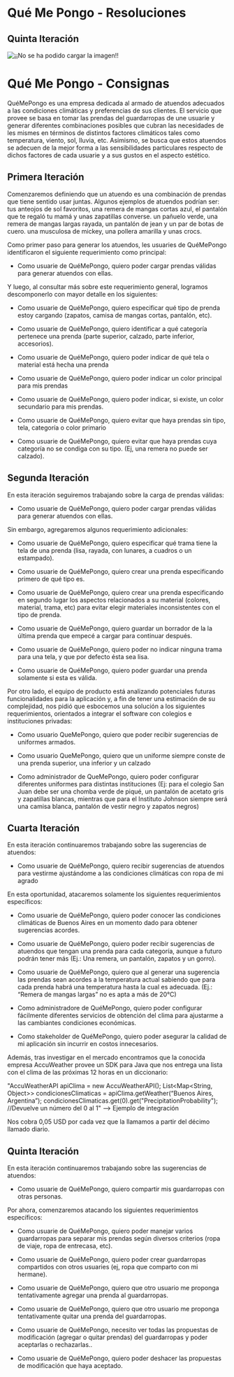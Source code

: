 # Qué Me Pongo - Resoluciones

## Quinta Iteración

![¡¡No se ha podido cargar la imagen!!](http://www.plantuml.com/plantuml/png/dLHTgzf047tFhrXyYaK5tqkmj58AVP1AVy2usSQ1P3UTtRLGs_z-epkQoIK9tEkBavbpvkCSs9qFG24sTQPhy5uToDWIhfcw_JQRJGgUd_ao-vzbSFA1G0ULECTOcOwcaNdSHBNtlvJw6e5A878jgAgFirIzE2mLQDC6e7mfScJq6Vu2fRclnns0u9lrXZhQTQnJbvZYxMjiq4xmUj9F7u7GCUeO26sbh6jEP0QfjWF_SLGE3Yf_HoGaSNlES4qO3A6Jjo9VajJRMqcRa4_IkrbFyXVpHhA_QOFCpWV-hTGyNohNIpmrT2LiKFuPZdZ-_cR2Fa5a2zbGLKPZqQNSq1HEVaSVFZAwK345_hEp1qCDUkS5B0bMi6AoqYzOY0tz3wFnX3Ue5B4YKy73X75lHK5IUALF-UCytdUewyNf6Un8Ns71l6syumn3UYFjNCTsNQZ5XqMwRbYhpQ-Ggdsp8OAmEjyXsmMVaucvt7pxQ3x-TDnX_mebPeoz5QF0NTStDlKB)

# Qué Me Pongo - Consignas

QuéMePongo es una empresa dedicada al armado de atuendos adecuados a las condiciones climáticas y preferencias de sus clientes. El servicio que provee se basa en tomar las prendas del guardarropas de une usuarie y generar diferentes combinaciones posibles que cubran las necesidades de les mismes en términos de distintos factores climáticos tales como temperatura, viento, sol, lluvia, etc. Asimismo, se busca que estos atuendos se adecuen de la mejor forma a las sensibilidades particulares respecto de dichos factores de cada usuarie y a sus gustos en el aspecto estético.

## Primera Iteración

Comenzaremos definiendo que un atuendo es una combinación de prendas que tiene sentido usar juntas. Algunos ejemplos de atuendos podrían ser:
tus anteojos de sol favoritos, una remera de mangas cortas azul, el pantalón que te regaló tu mamá y unas zapatillas converse.
un pañuelo verde, una remera de mangas largas rayada, un pantalón de jean y un par de botas de cuero.
una musculosa de mickey, una pollera amarilla y unas crocs.

Como primer paso para generar los atuendos, les usuaries de QuéMePongo identificaron el siguiente requerimiento como principal:

* Como usuarie de QuéMePongo, quiero poder cargar prendas válidas para generar atuendos con ellas.

Y luego, al consultar más sobre este requerimiento general, logramos descomponerlo con mayor detalle en los siguientes:

* Como usuarie de QuéMePongo, quiero especificar qué tipo de prenda estoy cargando (zapatos, camisa de mangas cortas, pantalón, etc).

* Como usuarie de QuéMePongo, quiero identificar a qué categoría pertenece una prenda (parte superior, calzado, parte inferior, accesorios).

* Como usuarie de QuéMePongo, quiero poder indicar de qué tela o material está hecha una prenda

* Como usuarie de QuéMePongo, quiero poder indicar un color principal para mis prendas

* Como usuarie de QuéMePongo, quiero poder indicar, si existe, un color secundario para mis prendas.

* Como usuarie de QuéMePongo, quiero evitar que haya prendas sin tipo, tela, categoría o color primario

* Como usuarie de QuéMePongo, quiero evitar que haya prendas cuya categoría no se condiga con su tipo. (Ej, una remera no puede ser calzado).

## Segunda Iteración

En esta iteración seguiremos trabajando sobre la carga de prendas válidas:

* Como usuarie de QuéMePongo, quiero poder cargar prendas válidas para generar atuendos con ellas.

Sin embargo, agregaremos algunos requerimiento adicionales:

* Como usuarie de QuéMePongo, quiero especificar qué trama tiene la tela de una prenda (lisa, rayada, con lunares, a cuadros o un estampado).

* Como usuarie de QuéMePongo, quiero crear una prenda especificando primero de qué tipo es.

* Como usuarie de QuéMePongo, quiero crear una prenda especificando en segundo lugar los aspectos relacionados a su material (colores, material, trama, etc) para evitar elegir materiales inconsistentes con el tipo de prenda.

* Como usuarie de QuéMePongo, quiero guardar un borrador de la la última prenda que empecé a cargar para continuar después.

* Como usuarie de QuéMePongo, quiero poder no indicar ninguna trama para una tela, y que por defecto ésta sea lisa.

* Como usuarie de QuéMePongo, quiero poder guardar una prenda solamente si esta es válida.

Por otro lado, el equipo de producto está analizando potenciales futuras funcionalidades para la aplicación y, a fin de tener una estimación de su complejidad, nos pidió que esbocemos una solución a los siguientes requerimientos, orientados a integrar el software con colegios e instituciones privadas:

* Como usuario QueMePongo, quiero que poder recibir sugerencias de uniformes armados.

* Como usuario QueMePongo, quiero que un uniforme siempre conste de una prenda superior, una inferior y un calzado

* Como administrador de QueMePongo, quiero poder configurar diferentes uniformes para distintas instituciones (Ej: para el colegio San Juan debe ser una chomba verde de piqué, un pantalón de acetato gris y zapatillas blancas, mientras que para el Instituto Johnson siempre será una camisa blanca, pantalón de vestir negro y zapatos negros)

## Cuarta Iteración

En esta iteración continuaremos trabajando sobre las sugerencias de atuendos:

* Como usuarie de QuéMePongo, quiero recibir sugerencias de atuendos para vestirme ajustándome a las condiciones climáticas con ropa de mi agrado

En esta oportunidad, atacaremos solamente los siguientes requerimientos específicos:

* Como usuarie de QuéMePongo, quiero poder conocer las condiciones climáticas de Buenos Aires en un momento dado para obtener sugerencias acordes.

* Como usuarie de QuéMePongo, quiero poder recibir sugerencias de atuendos que tengan una prenda para cada categoría, aunque a futuro podrán tener más (Ej.: Una remera, un pantalón, zapatos y un gorro).

* Como usuarie de QuéMePongo, quiero que al generar una sugerencia las prendas sean acordes a la temperatura actual sabiendo que para cada prenda habrá una temperatura hasta la cual es adecuada. (Ej.: “Remera de mangas largas” no es apta a más de 20°C)

* Como administradore de QuéMePongo, quiero poder configurar fácilmente diferentes servicios de obtención del clima para ajustarme a las cambiantes condiciones económicas.

* Como stakeholder de QuéMePongo, quiero poder asegurar la calidad de mi aplicación sin incurrir en costos innecesarios.

Además, tras investigar en el mercado encontramos que la conocida empresa AccuWeather provee un SDK para Java que nos entrega una lista con el clima de las próximas 12 horas en un diccionario:

"AccuWeatherAPI apiClima = new AccuWeatherAPI();
List<Map<String, Object>> condicionesClimaticas = apiClima.getWeather(“Buenos Aires, Argentina”);  condicionesClimaticas.get(0).get("PrecipitationProbability"); //Devuelve un número del 0 al 1" --> Ejemplo de integración

Nos cobra 0,05 USD por cada vez que la llamamos a partir del décimo llamado diario.

## Quinta Iteración

En esta iteración continuaremos trabajando sobre las sugerencias de atuendos:

* Como usuarie de QuéMePongo, quiero compartir mis guardarropas con otras personas.

Por ahora, comenzaremos atacando los siguientes requerimientos específicos:

* Como usuarie de QuéMePongo, quiero poder manejar varios guardarropas para separar mis prendas según diversos criterios (ropa de viaje, ropa de entrecasa, etc). 

* Como usuarie de QuéMePongo, quiero poder crear guardarropas compartidos con otros usuaries (ej, ropa que comparto con mi hermane). 

* Como usuarie de QuéMePongo, quiero que otro usuario me proponga tentativamente agregar una prenda al guardarropas.

* Como usuarie de QuéMePongo, quiero que otro usuario me proponga tentativamente quitar una prenda del guardarropas.

* Como usuarie de QuéMePongo, necesito ver todas las propuestas de modificación (agregar o quitar prendas) del guardarropas y poder aceptarlas o rechazarlas..

* Como usuarie de QuéMePongo, quiero poder deshacer las propuestas de modificación que haya aceptado.

